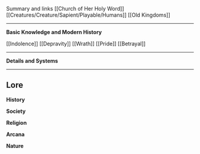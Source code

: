 Summary and links [[Church of Her Holy Word]] [[Creatures/Creature/Sapient/Playable/Humans]] [[Old Kingdoms]]

----
**Basic Knowledge and Modern History**


[[Indolence]]
[[Depravity]]
[[Wrath]]
[[Pride]]
[[Betrayal]]

---
**Details and Systems**


----
**Lore** 
---
**History**


**Society**


**Religion**


**Arcana**


**Nature**
